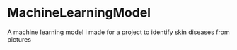 # MachineLearningModel
A machine learning model i made for a project to identify skin diseases from pictures 
